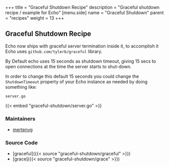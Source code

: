 +++
title = "Graceful Shutdown Recipe"
description = "Graceful shutdown recipe / example for Echo"
[menu.side]
  name = "Graceful Shutdown"
  parent = "recipes"
  weight = 13
+++

## Graceful Shutdown Recipe

Echo now ships with graceful server termination inside it, to accomplish it Echo uses  `github.com/tylerb/graceful` library.

By Default echo uses 15 seconds as shutdown timeout, giving 15 secs to open connections at the time the server starts to shut-down.

In order to change this default 15 seconds you could change the `ShutdownTimeout` property of your Echo instance as needed by doing something like:

`server.go`

{{< embed "graceful-shutdown/server.go" >}}

### Maintainers

- [mertenvg](https://github.com/mertenvg)

### Source Code

- [graceful]({{< source "graceful-shutdown/graceful" >}})
- [grace]({{< source "graceful-shutdown/grace" >}})
